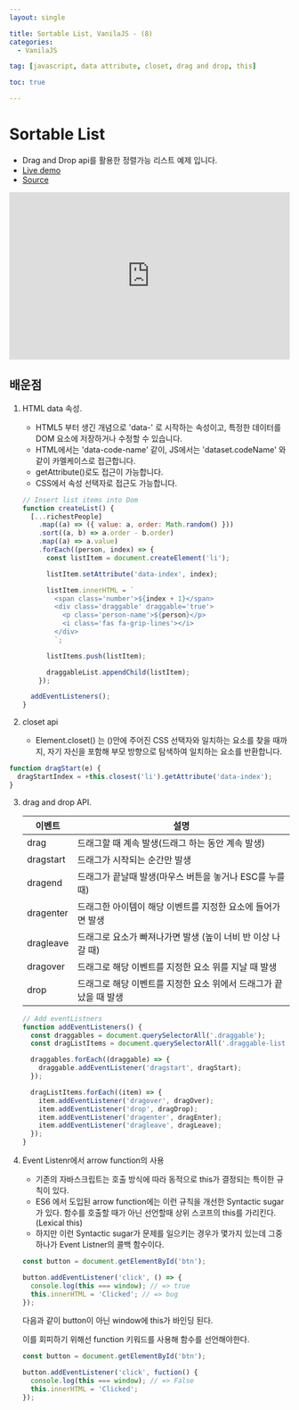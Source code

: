 ```yaml
---
layout: single

title: Sortable List, VanilaJS - (8)
categories:
  - VanilaJS

tag: [javascript, data attribute, closet, drag and drop, this]

toc: true

---
```


# Sortable List
- Drag and Drop api를 활용한 정렬가능 리스트 예제 입니다.
- <a href='https://codepen.io/kim7720/pen/QWQmNWr'>Live demo</a>
- <a href='https://github.com/bo-oseng/vanilla_javascript_pratice_projects/tree/main/Sortable%20List'>Source</a>

<iframe height="300" style="width: 100%;" scrolling="no" title="Sortable list" src="https://codepen.io/kim7720/embed/QWQmNWr?default-tab=html%2Cresult" frameborder="no" loading="lazy" allowtransparency="true" allowfullscreen="true">
  See the Pen <a href="https://codepen.io/kim7720/pen/QWQmNWr">
  Sortable list</a> by KimBosung (<a href="https://codepen.io/kim7720">@kim7720</a>)
  on <a href="https://codepen.io">CodePen</a>.
</iframe>

## 배운점

1.  HTML data 속성.

    - HTML5 부터 생긴 개념으로 'data-' 로 시작하는 속성이고, 특정한 데이터를 DOM 요소에 저장하거나 수정할 수 있습니다.
    - HTML에서는 'data-code-name' 같이, JS에서는 'dataset.codeName' 와 같이 카멜케이스로 접근합니다.
    - getAttribute()로도 접근이 가능합니다.
    - CSS에서 속성 선택자로 접근도 가능합니다.

    ```javascript
    // Insert list items into Dom
    function createList() {
      [...richestPeople]
        .map((a) => ({ value: a, order: Math.random() }))
        .sort((a, b) => a.order - b.order)
        .map((a) => a.value)
        .forEach((person, index) => {
          const listItem = document.createElement('li');

          listItem.setAttribute('data-index', index);

          listItem.innerHTML = `
            <span class='number'>${index + 1}</span>
            <div class='draggable' draggable='true'>
              <p class='person-name'>${person}</p>
              <i class='fas fa-grip-lines'></i>
            </div>
            `;

          listItems.push(listItem);

          draggableList.appendChild(listItem);
        });

      addEventListeners();
    }
    ```

2.  closet api

    - Element.closet() 는 ()안에 주어진 CSS 선택자와 일치하는 요소를 찾을 때까지, 자기 자신을 포함해 부모 방향으로 탐색하여 일치하는 요소를 반환합니다.

```javascript
function dragStart(e) {
  dragStartIndex = +this.closest('li').getAttribute('data-index');
}
```

3.  drag and drop API.
    <table>
    <thead>
        <tr>
        <th>이벤트</th>
        <th>설명</th>
        </tr>
    </thead>
    <tbody>
        <tr>
        <td>drag</td>
        <td>드래그할 때 계속 발생(드래그 하는 동안 계속 발생)</td>
        </tr>
        <tr>
        <td>dragstart</td>
        <td>드래그가 시작되는 순간만 발생</td>
        </tr>
        <tr>
        <td>dragend</td>
        <td>드래그가 끝날때 발생(마우스 버튼을 놓거나 ESC를 누를 때)</td>
        </tr>
        <tr>
        <td>dragenter</td>
        <td>드래그한 아이템이 해당 이벤트를 지정한 요소에 들어가면 발생</td>
        </tr>
        <tr>
        <td>dragleave</td>
        <td>
            드래그로 요소가 빠져나가면 발생 (높이 너비 반 이상 나갈 때)
        </td>
        </tr>
        <tr>
        <td>dragover</td>
        <td>드래그로 해당 이벤트를 지정한 요소 위를 지날 때 발생</td>
        </tr>
        <tr>
        <td>drop</td>
        <td>
            드래그로 해당 이벤트를 지정한 요소 위에서 드래그가 끝났을 때 발생
        </td>
        </tr>
    </tbody>
    </table>

    ```javascript
    // Add eventListners
    function addEventListeners() {
      const draggables = document.querySelectorAll('.draggable');
      const dragListItems = document.querySelectorAll('.draggable-list li');

      draggables.forEach((draggable) => {
        draggable.addEventListener('dragstart', dragStart);
      });

      dragListItems.forEach((item) => {
        item.addEventListener('dragover', dragOver);
        item.addEventListener('drop', dragDrop);
        item.addEventListener('dragenter', dragEnter);
        item.addEventListener('dragleave', dragLeave);
      });
    }
    ```

4.  Event Listenr에서 arrow function의 사용

    - 기존의 자바스크립트는 호출 방식에 따라 동적으로 this가 결정되는 특이한 규칙이 있다.
    - ES6 에서 도입된 arrow function에는 이런 규칙을 개선한 Syntactic sugar가 있다. 함수를 호출할 때가 아닌 선언할때 상위 스코프의 this를 가리킨다.(Lexical this)
    - 하지만 이런 Syntactic sugar가 문제를 일으키는 경우가 몇가지 있는데 그중 하나가 Event Listner의 콜백 함수이다.

    ```javascript
    const button = document.getElementById('btn');

    button.addEventListener('click', () => {
      console.log(this === window); // => true
      this.innerHTML = 'Clicked'; // => bug
    });
    ```

    다음과 같이 button이 아닌 window에 this가 바인딩 된다.

    이를 회피하기 위해선 function 키워드를 사용해 함수를 선언해야한다.

    ```javascript
    const button = document.getElementById('btn');

    button.addEventListener('click', fuction() {
      console.log(this === window); // => False
      this.innerHTML = 'Clicked';
    });
    ```

